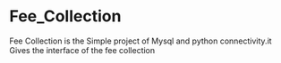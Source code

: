# Fee_Collection
Fee Collection is the  Simple project of Mysql and python connectivity.it Gives the interface of the fee collection 
